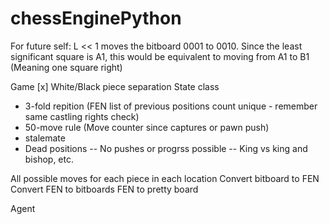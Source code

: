 # chessEnginePython

For future self:
L << 1 moves the bitboard 0001 to 0010. Since the least significant square is A1, this would be equivalent to moving from A1 to B1 (Meaning one square right)

Game
[x] White/Black piece separation
State class

- 3-fold repition (FEN list of previous positions count unique - remember same castling rights check)
- 50-move rule (Move counter since captures or pawn push)
- stalemate
- Dead positions
  -- No pushes or progrss possible
  -- King vs king and bishop, etc.

All possible moves for each piece in each location
Convert bitboard to FEN
Convert FEN to bitboards
FEN to pretty board

Agent
